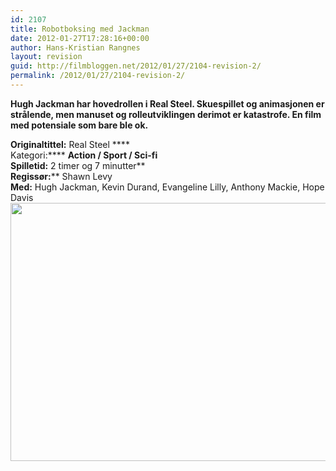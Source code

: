 ```yaml
---
id: 2107
title: Robotboksing med Jackman
date: 2012-01-27T17:28:16+00:00
author: Hans-Kristian Rangnes
layout: revision
guid: http://filmbloggen.net/2012/01/27/2104-revision-2/
permalink: /2012/01/27/2104-revision-2/
---
```

**Hugh Jackman har hovedrollen i Real Steel. Skuespillet og animasjonen er strålende, men manuset og rolleutviklingen derimot er katastrofe. En film med potensiale som bare ble ok.<!--more-->**

**Originaltittel:** Real Steel ****  
Kategori:**** ****Action / Sport **/** Sci-fi**  
**Spilletid:**** 2 timer og 7 minutter**  
**Regissør:**** Shawn Levy  
**Med:** Hugh Jackman, Kevin Durand, Evangeline Lilly, Anthony Mackie, Hope Davis  
<a href="http://filmbloggen.net/?attachment_id=2105" rel="attachment wp-att-2105"><img class="alignnone size-large wp-image-2105" src="http://filmbloggen.net/wp-content/uploads//2012/01/real-steel2-620x413.jpg" alt="" width="620" height="413" /></a>